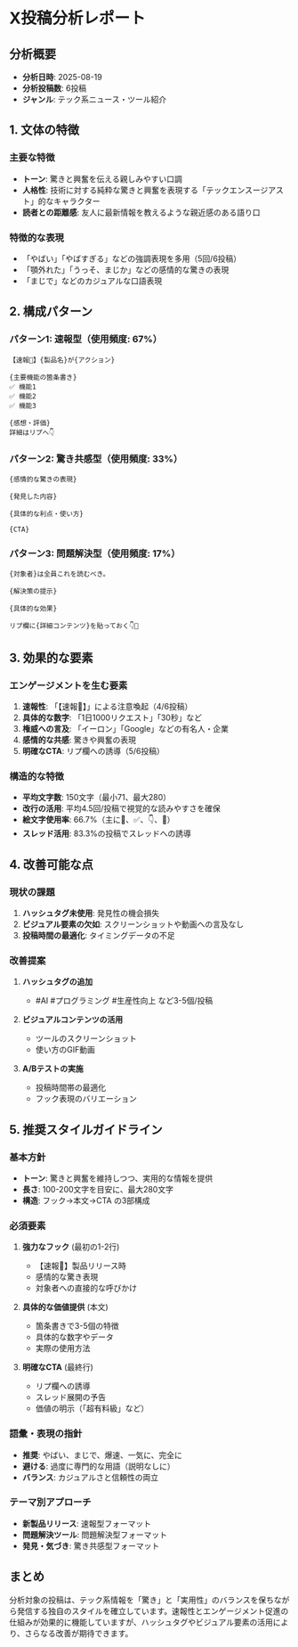 # X投稿分析レポート

## 分析概要
- **分析日時**: 2025-08-19
- **分析投稿数**: 6投稿
- **ジャンル**: テック系ニュース・ツール紹介

## 1. 文体の特徴

### 主要な特徴
- **トーン**: 驚きと興奮を伝える親しみやすい口調
- **人格性**: 技術に対する純粋な驚きと興奮を表現する「テックエンスージアスト」的なキャラクター
- **読者との距離感**: 友人に最新情報を教えるような親近感のある語り口

### 特徴的な表現
- 「やばい」「やばすぎる」などの強調表現を多用（5回/6投稿）
- 「顎外れた」「うっそ、まじか」などの感情的な驚きの表現
- 「まじで」などのカジュアルな口語表現

## 2. 構成パターン

### パターン1: 速報型（使用頻度: 67%）
```
【速報🚨】{製品名}が{アクション}

{主要機能の箇条書き}
✅ 機能1
✅ 機能2
✅ 機能3

{感想・評価}
詳細はリプへ👇
```

### パターン2: 驚き共感型（使用頻度: 33%）
```
{感情的な驚きの表現}

{発見した内容}

{具体的な利点・使い方}

{CTA}
```

### パターン3: 問題解決型（使用頻度: 17%）
```
{対象者}は全員これを読むべき。

{解決策の提示}

{具体的な効果}

リプ欄に{詳細コンテンツ}を貼っておく👇🧵
```

## 3. 効果的な要素

### エンゲージメントを生む要素
1. **速報性**: 「【速報🚨】」による注意喚起（4/6投稿）
2. **具体的な数字**: 「1日1000リクエスト」「30秒」など
3. **権威への言及**: 「イーロン」「Google」などの有名人・企業
4. **感情的な共感**: 驚きや興奮の表現
5. **明確なCTA**: リプ欄への誘導（5/6投稿）

### 構造的な特徴
- **平均文字数**: 150文字（最小71、最大280）
- **改行の活用**: 平均4.5回/投稿で視覚的な読みやすさを確保
- **絵文字使用率**: 66.7%（主に🚨、✅、👇、🧵）
- **スレッド活用**: 83.3%の投稿でスレッドへの誘導

## 4. 改善可能な点

### 現状の課題
1. **ハッシュタグ未使用**: 発見性の機会損失
2. **ビジュアル要素の欠如**: スクリーンショットや動画への言及なし
3. **投稿時間の最適化**: タイミングデータの不足

### 改善提案
1. **ハッシュタグの追加**
   - #AI #プログラミング #生産性向上 など3-5個/投稿
   
2. **ビジュアルコンテンツの活用**
   - ツールのスクリーンショット
   - 使い方のGIF動画
   
3. **A/Bテストの実施**
   - 投稿時間帯の最適化
   - フック表現のバリエーション

## 5. 推奨スタイルガイドライン

### 基本方針
- **トーン**: 驚きと興奮を維持しつつ、実用的な情報を提供
- **長さ**: 100-200文字を目安に、最大280文字
- **構造**: フック→本文→CTA の3部構成

### 必須要素
1. **強力なフック** (最初の1-2行)
   - 【速報🚨】製品リリース時
   - 感情的な驚き表現
   - 対象者への直接的な呼びかけ

2. **具体的な価値提供** (本文)
   - 箇条書きで3-5個の特徴
   - 具体的な数字やデータ
   - 実際の使用方法

3. **明確なCTA** (最終行)
   - リプ欄への誘導
   - スレッド展開の予告
   - 価値の明示（「超有料級」など）

### 語彙・表現の指針
- **推奨**: やばい、まじで、爆速、一気に、完全に
- **避ける**: 過度に専門的な用語（説明なしに）
- **バランス**: カジュアルさと信頼性の両立

### テーマ別アプローチ
- **新製品リリース**: 速報型フォーマット
- **問題解決ツール**: 問題解決型フォーマット
- **発見・気づき**: 驚き共感型フォーマット

## まとめ

分析対象の投稿は、テック系情報を「驚き」と「実用性」のバランスを保ちながら発信する独自のスタイルを確立しています。速報性とエンゲージメント促進の仕組みが効果的に機能していますが、ハッシュタグやビジュアル要素の活用により、さらなる改善が期待できます。